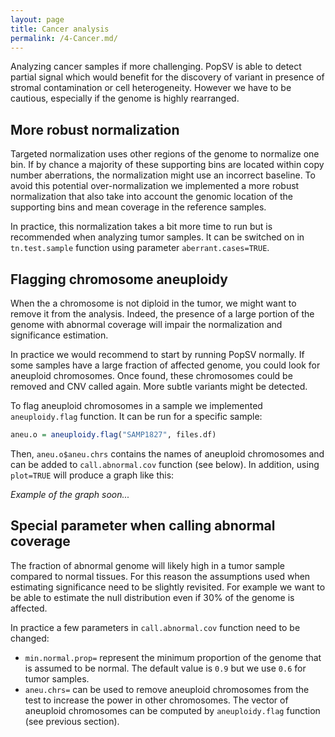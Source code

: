```yaml
---
layout: page
title: Cancer analysis
permalink: /4-Cancer.md/
---
```



Analyzing cancer samples if more challenging. PopSV is able to detect partial signal which would benefit for the discovery of variant in presence of stromal contamination or cell heterogeneity. However we have to be cautious, especially if the genome is highly rearranged.

## More robust normalization

Targeted normalization uses other regions of the genome to normalize one bin. If by chance a majority of these supporting bins are located within copy number aberrations, the normalization might use an incorrect baseline. To avoid this potential over-normalization we implemented a more robust normalization that also take into account the genomic location of the supporting bins and mean coverage in the reference samples.

In practice, this normalization takes a bit more time to run but is recommended when analyzing tumor samples. It can be switched on in `tn.test.sample` function using parameter `aberrant.cases=TRUE`.

## Flagging chromosome aneuploidy

When the a chromosome is not diploid in the tumor, we might want to remove it from the analysis. Indeed, the presence of a large portion of the genome with abnormal coverage will impair the normalization and significance estimation.

In practice we would recommend to start by running PopSV normally. If some samples have a large fraction of affected genome, you could look for aneuploid chromosomes. Once found, these chromosomes could be removed and CNV called again. More subtle variants might be detected.

To flag aneuploid chromosomes in a sample we implemented `aneuploidy.flag` function. It can be run for a specific sample:

```r
aneu.o = aneuploidy.flag("SAMP1827", files.df)
```

Then, `aneu.o$aneu.chrs` contains the names of aneuploid chromosomes and can be added to `call.abnormal.cov` function (see below). In addition, using `plot=TRUE` will produce a graph like this:

*Example of the graph soon...*


## Special parameter when calling abnormal coverage

The fraction of abnormal genome will likely high in a tumor sample compared to normal tissues. For this reason the assumptions used when estimating significance need to be slightly revisited. For example we want to be able to estimate the null distribution even if 30% of the genome is affected.

In practice a few parameters in `call.abnormal.cov` function need to be changed:

+ `min.normal.prop=` represent the minimum proportion of the genome that is assumed to be normal. The default value is `0.9` but we use `0.6` for tumor samples.
+ `aneu.chrs=` can be used to remove aneuploid chromosomes from the test to increase the power in other chromosomes. The vector of aneuploid chromosomes can be computed by `aneuploidy.flag` function (see previous section).
